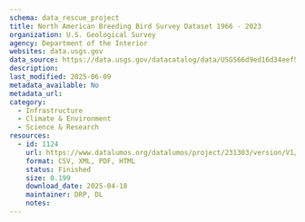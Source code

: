 ```yaml
---
schema: data_rescue_project 
title: North American Breeding Bird Survey Dataset 1966 - 2023
organization: U.S. Geological Survey
agency: Department of the Interior
websites: data.usgs.gov
data_source: https://data.usgs.gov/datacatalog/data/USGS66d9ed16d34eef5af66d534b
description: 
last_modified: 2025-06-09
metadata_available: No
metadata_url: 
category:
  - Infrastructure 
  - Climate & Environment 
  - Science & Research 
resources:
  - id: 1124
    url: https://www.datalumos.org/datalumos/project/231303/version/V1/view
    format: CSV, XML, PDF, HTML
    status: Finished
    size: 0.199
    download_date: 2025-04-18
    maintainer: DRP, DL
    notes: 
---
```

